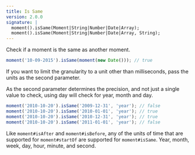 ```yaml
---
title: Is Same
version: 2.0.0
signature: |
  moment().isSame(Moment|String|Number|Date|Array);
  moment().isSame(Moment|String|Number|Date|Array, String);
---
```



Check if a moment is the same as another moment.

```javascript
moment('10-09-2015').isSame(moment(new Date())); // true
```

If you want to limit the granularity to a unit other than milliseconds, pass the units as the second parameter.

As the second parameter determines the precision, and not just a single value to check, using day will check for year, month and day.

```javascript
moment('2010-10-20').isSame('2009-12-31', 'year'); // false
moment('2010-10-20').isSame('2010-01-01', 'year'); // true
moment('2010-10-20').isSame('2010-12-31', 'year'); // true
moment('2010-10-20').isSame('2011-01-01', 'year'); // false
```

Like `moment#isAfter` and `moment#isBefore`, any of the units of time that are supported for `moment#startOf` are supported for `moment#isSame`. Year, month, week, day, hour, minute, and second.
